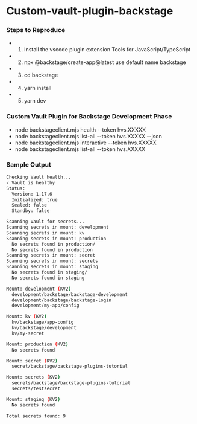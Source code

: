 # Custom-vault-plugin-backstage

### Steps to Reproduce

- 1. Install the vscode plugin extension Tools for JavaScript/TypeScript
- 2. npx @backstage/create-app@latest use default name backstage
- 3. cd backstage
- 4. yarn install
- 5. yarn dev

### Custom Vault Plugin for Backstage Development Phase

- node backstageclient.mjs health --token hvs.XXXXX
- node backstageclient.mjs list-all --token hvs.XXXXX --json
- node backstageclient.mjs interactive --token hvs.XXXXX
- node backstageclient.mjs list-all --token hvs.XXXXX

### Sample Output

```bash
Checking Vault health...
✓ Vault is healthy
Status:
  Version: 1.17.6
  Initialized: true
  Sealed: false
  Standby: false
```

```bash
Scanning Vault for secrets...
Scanning secrets in mount: development
Scanning secrets in mount: kv
Scanning secrets in mount: production
  No secrets found in production/
  No secrets found in production
Scanning secrets in mount: secret
Scanning secrets in mount: secrets
Scanning secrets in mount: staging
  No secrets found in staging/
  No secrets found in staging

Mount: development (KV2)
  development/backstage/backstage-development
  development/backstage/backstage-login
  development/my-app/config

Mount: kv (KV2)
  kv/backstage/app-config
  kv/backstage/development
  kv/my-secret

Mount: production (KV2)
  No secrets found

Mount: secret (KV2)
  secret/backstage/backstage-plugins-tutorial

Mount: secrets (KV2)
  secrets/backstage/backstage-plugins-tutorial
  secrets/testsecret

Mount: staging (KV2)
  No secrets found

Total secrets found: 9
```
